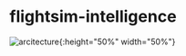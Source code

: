 ﻿# flightsim-intelligence

![arcitecture](https://user-images.githubusercontent.com/42417723/124518987-4e418500-dde8-11eb-9914-122c8a79d126.jpg){:height="50%" width="50%"}

